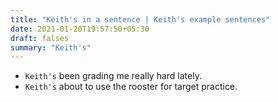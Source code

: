 ```yaml
---
title: "Keith's in a sentence | Keith's example sentences"
date: 2021-01-20T19:57:50+05:30
draft: falses
summary: "Keith's"
---
```

- `Keith's` been grading me really hard lately.
- `Keith's` about to use the rooster for target practice.
                 
